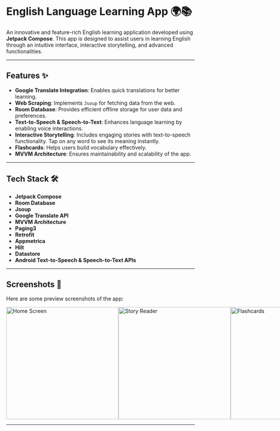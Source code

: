 # English Language Learning App 🌍📚

An innovative and feature-rich English learning application developed using **Jetpack Compose**. This app is designed to assist users in learning English through an intuitive interface, interactive storytelling, and advanced functionalities.

---

## Features ✨

- **Google Translate Integration**: Enables quick translations for better learning.
- **Web Scraping**: Implements `Jsoup` for fetching data from the web.
- **Room Database**: Provides efficient offline storage for user data and preferences.
- **Text-to-Speech & Speech-to-Text**: Enhances language learning by enabling voice interactions.
- **Interactive Storytelling**: Includes engaging stories with text-to-speech functionality. Tap on any word to see its meaning instantly.
- **Flashcards**: Helps users build vocabulary effectively.
- **MVVM Architecture**: Ensures maintainability and scalability of the app.

---

## Tech Stack 🛠️

- **Jetpack Compose**
- **Room Database**
- **Jsoup**
- **Google Translate API**
- **MVVM Architecture**
- **Paging3**
- **Retrofit**
- **Appmetrica**
- **Hilt**
- **Datastore**
- **Android Text-to-Speech & Speech-to-Text APIs**

---

## Screenshots 📸

Here are some preview screenshots of the app:

<div style="display: flex; justify-content: space-around;">
  <img src="https://assets.myket.ir/screenshots/xxlarge/com.alirezasn80.learn_en/6cb10221-3a9d-4445-8ae5-b8d5651f48a7.png" alt="Home Screen" width="300" />
  <img src="https://assets.myket.ir/screenshots/xxlarge/com.alirezasn80.learn_en/bceb949c-f80f-4eb9-891b-0a7d33e87f83.png" alt="Story Reader" width="300" />
  <img src="https://assets.myket.ir/screenshots/xxlarge/com.alirezasn80.learn_en/4c07020d-bf53-4c69-844a-cd1fb2848075.png" alt="Flashcards" width="300" />
</div>

---

